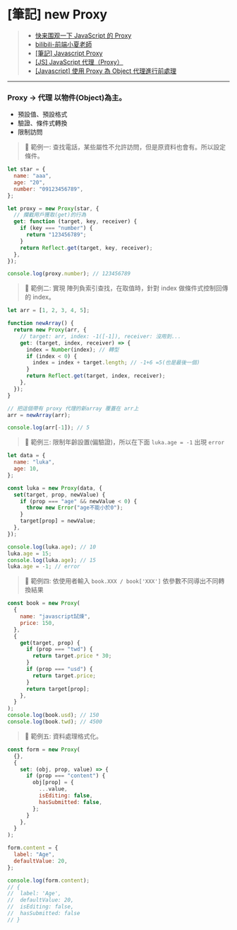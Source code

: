 # [筆記] new Proxy

> - [快来围观一下 JavaScript 的 Proxy](https://juejin.cn/post/6844903613001629703)
> - [bilibili-前端小夏老師](https://reurl.cc/XEl3Ge)
> - [[筆記] Javascript Proxy](https://blog.twjoin.com/%E7%AD%86%E8%A8%98-javascript-proxy-27efab4f0b81)
> - [[JS] JavaScript 代理（Proxy）](https://pjchender.dev/javascript/js-proxy/)
> - [[Javascript] 使用 Proxy 為 Object 代理進行前處理](https://reurl.cc/11oz3D)

---

### Proxy -> 代理 以物件(Object)為主。

- 預設值、預設格式
- 驗證、條件式轉換
- 限制訪問

> 🚩 範例一: 查找電話，某些屬性不允許訪問，但是原資料也會有。所以設定條件。

```javascript
let star = {
  name: "aaa",
  age: "20",
  number: "09123456789",
};

let proxy = new Proxy(star, {
  // 攔截用戶獲取(get)的行為
  get: function (target, key, receiver) {
    if (key === "number") {
      return "123456789";
    }
    return Reflect.get(target, key, receiver);
  },
});

console.log(proxy.number); // 123456789
```

> 🚩 範例二: 實現 陣列負索引查找，在取值時，針對 index 做條件式控制回傳的 index。

```javascript
let arr = [1, 2, 3, 4, 5];

function newArray() {
  return new Proxy(arr, {
    // target: arr, index: -1([-1]), receiver: 沒用到...
    get: (target, index, receiver) => {
      index = Number(index); // 轉型
      if (index < 0) {
        index = index + target.length; // -1+6 =5(也是最後一個)
      }
      return Reflect.get(target, index, receiver);
    },
  });
}

// 把這個帶有 proxy 代理的新array 覆蓋在 arr上
arr = newArray(arr);

console.log(arr[-1]); // 5
```

> 🚩 範例三: 限制年齡設置(偏驗證)，所以在下面 `luka.age = -1` 出現 `error`

```javascript
let data = {
  name: "luka",
  age: 10,
};

const luka = new Proxy(data, {
  set(target, prop, newValue) {
    if (prop === "age" && newValue < 0) {
      throw new Error("age不能小於0");
    }
    target[prop] = newValue;
  },
});

console.log(luka.age); // 10
luka.age = 15;
console.log(luka.age); // 15
luka.age = -1; // error
```

> 🚩 範例四: 依使用者輸入 `book.XXX / book['XXX']` 依參數不同導出不同轉換結果

```javascript
const book = new Proxy(
  {
    name: "javascript試煉",
    price: 150,
  },
  {
    get(target, prop) {
      if (prop === "twd") {
        return target.price * 30;
      }
      if (prop === "usd") {
        return target.price;
      }
      return target[prop];
    },
  }
);
console.log(book.usd); // 150
console.log(book.twd); // 4500
```

> 🚩 範例五: 資料處理格式化。

```javascript
const form = new Proxy(
  {},
  {
    set: (obj, prop, value) => {
      if (prop === "content") {
        obj[prop] = {
          ...value,
          isEditing: false,
          hasSubmitted: false,
        };
      }
    },
  }
);

form.content = {
  label: "Age",
  defaultValue: 20,
};

console.log(form.content);
// {
//  label: 'Age',
//  defaultValue: 20,
//  isEditing: false,
//  hasSubmitted: false
// }
```
